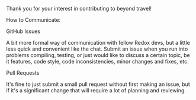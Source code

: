Thank you for your interest in contributing to beyond travel!

How to Communicate:

GitHub Issues

A bit more formal way of communication with fellow Redox devs, but a little less quick and convenient like the chat. 
Submit an issue when you run into problems compiling, testing, or just would like to discuss a certain topic, be it features, code style, 
code inconsistencies, minor changes and fixes, etc.

Pull Requests

It's fine to just submit a small pull request without first making an issue, but if it's a significant change that will require a lot of planning and reviewing.
